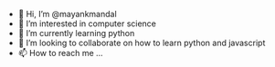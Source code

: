 - 👋 Hi, I’m @mayankmandal
- 👀 I’m interested in computer science
- 🌱 I’m currently learning python
- 💞️ I’m looking to collaborate on how to learn python and javascript
- 📫 How to reach me ...

<!---
mayeet0142/mayeet0142 is a ✨ special ✨ repository because its `README.md` (this file) appears on your GitHub profile.
You can click the Preview link to take a look at your changes.
--->
